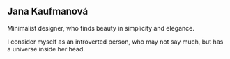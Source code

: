 ## Jana Kaufmanová 

Minimalist designer, who finds beauty in simplicity and elegance. 

I consider myself as an introverted person, who may not say much, but has a universe inside her head. 
